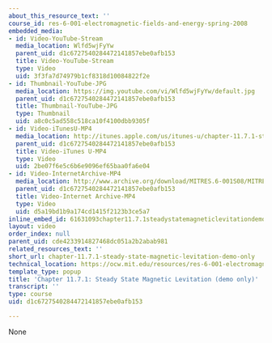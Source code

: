 ```yaml
---
about_this_resource_text: ''
course_id: res-6-001-electromagnetic-fields-and-energy-spring-2008
embedded_media:
- id: Video-YouTube-Stream
  media_location: Wlfd5wjFyYw
  parent_uid: d1c6727540284472141857ebe0afb153
  title: Video-YouTube-Stream
  type: Video
  uid: 3f3fa7d74979b1cf8318d10084822f2e
- id: Thumbnail-YouTube-JPG
  media_location: https://img.youtube.com/vi/Wlfd5wjFyYw/default.jpg
  parent_uid: d1c6727540284472141857ebe0afb153
  title: Thumbnail-YouTube-JPG
  type: Thumbnail
  uid: a8c0c5ad558c518ca10f4100dbb9305f
- id: Video-iTunesU-MP4
  media_location: http://itunes.apple.com/us/itunes-u/chapter-11.7.1-steady-state/id538892150?i=117217776
  parent_uid: d1c6727540284472141857ebe0afb153
  title: Video-iTunes U-MP4
  type: Video
  uid: 2be07f6e5c6b6e9096ef65baa0fa6e04
- id: Video-InternetArchive-MP4
  media_location: http://www.archive.org/download/MITRES.6-001S08/MITRES6_001S08_11-7-1_demo_220k.mp4
  parent_uid: d1c6727540284472141857ebe0afb153
  title: Video-Internet Archive-MP4
  type: Video
  uid: d5a19bd1b9a174cd1415f2123b3ce5a7
inline_embed_id: 61631093chapter11.7.1steadystatemagneticlevitationdemoonly18307919
layout: video
order_index: null
parent_uid: cde4233914827468dc051a2b2abab981
related_resources_text: ''
short_url: chapter-11.7.1-steady-state-magnetic-levitation-demo-only
technical_location: https://ocw.mit.edu/resources/res-6-001-electromagnetic-fields-and-energy-spring-2008/chapter-11/chapter-11.7.1-steady-state-magnetic-levitation-demo-only
template_type: popup
title: 'Chapter 11.7.1: Steady State Magnetic Levitation (demo only)'
transcript: ''
type: course
uid: d1c6727540284472141857ebe0afb153

---
```

None